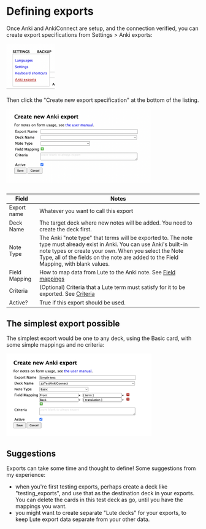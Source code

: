 # Defining exports

Once Anki and AnkiConnect are setup, and the connection verified, you can create export specifications from Settings > Anki exports:

<img width="25%" src="../../assets/usage/ankiexport/defining_exports_1_menu.png">

Then click the "Create new export specification" at the bottom of the listing.

<img width="75%" src="../../assets/usage/ankiexport/defining_exports_2_new_form.png" style="margin-bottom: 10px">


| Field | Notes |
| --- | --- |
| Export name | Whatever you want to call this export |
| Deck Name | The target deck where new notes will be added.  You need to create the deck first. |
| Note Type | The Anki "note type" that terms will be exported to.  The note type must already exist in Anki.  You can use Anki's built-in note types or create your own.  When you select the Note Type, all of the fields on the note are added to the Field Mapping, with blank values. |
| Field Mapping | How to map data from Lute to the Anki note.  See [Field mappings](./field-mappings.md) |
| Criteria | (Optional) Criteria that a Lute term must satisfy for it to be exported.  See [Criteria](./criteria.md) |
| Active? | True if this export should be used. |

## The simplest export possible

The simplest export would be one to any deck, using the Basic card, with some simple mappings and no criteria:

<img width="75%" src="../../assets/usage/ankiexport/defining_exports_simple.png">

## Suggestions

Exports can take some time and thought to define!  Some suggestions from my experience:

* when you're first testing exports, perhaps create a deck like "testing_exports", and use that as the destination deck in your exports.  You can delete the cards in this test deck as go, until you have the mappings you want.
* you might want to create separate "Lute decks" for your exports, to keep Lute export data separate from your other data.

